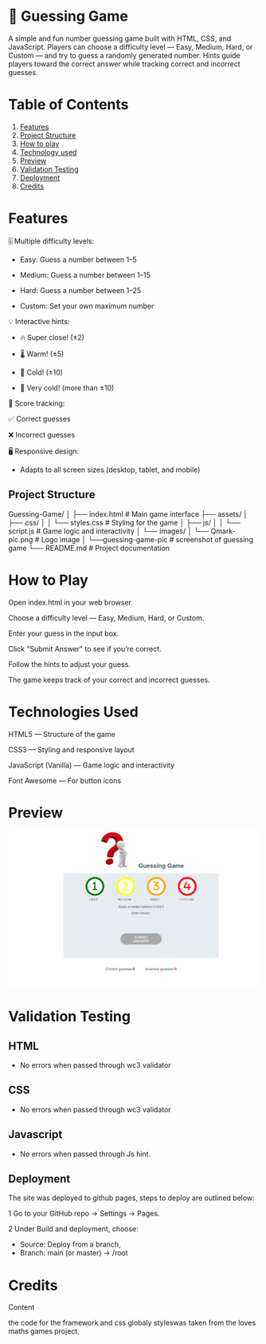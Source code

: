 
# 🎯 Guessing Game

A simple and fun number guessing game built with HTML, CSS, and JavaScript.
Players can choose a difficulty level — Easy, Medium, Hard, or Custom — and try to guess a randomly generated number.
Hints guide players toward the correct answer while tracking correct and incorrect guesses.

# Table of Contents


1. [Features](#features)  
2. [Project Structure](#project-structure)  
3. [How to play](#how-to-play)  
4. [Technology used](#technologies-used)  
5. [Preview](#preview)  
6. [Validation Testing](#validation-testing)  
7. [Deployment](#deployment)  
8. [Credits](#credits)  


# Features

🎚️ Multiple difficulty levels:

- Easy: Guess a number between 1–5

- Medium: Guess a number between 1–15

- Hard: Guess a number between 1–25

- Custom: Set your own maximum number

 💡 Interactive hints:

- 🔥 Super close! (±2)

- 🌡️ Warm! (±5)

- 🧊 Cold! (±10)

- 🥶 Very cold! (more than ±10)

🧮 Score tracking:

 ✅ Correct guesses

 ❌ Incorrect guesses

🖥️ Responsive design:

- Adapts to all screen sizes (desktop, tablet, and mobile)

## Project Structure
Guessing-Game/
│
├── index.html # Main game interface
├── assets/
│ ├── css/
│ │ └── styles.css # Styling for the game
│ ├── js/
│ │ └── script.js # Game logic and interactivity
│ └── images/
│ └── Qmark-pic.png # Logo image
│ └──guessing-game-pic # screenshot of guessing game 
└── README.md # Project documentation

# How to Play

Open index.html in your web browser.

Choose a difficulty level — Easy, Medium, Hard, or Custom.

Enter your guess in the input box.

Click "Submit Answer" to see if you’re correct.

Follow the hints to adjust your guess.

The game keeps track of your correct and incorrect guesses.

# Technologies Used

HTML5 — Structure of the game

CSS3 — Styling and responsive layout

JavaScript (Vanilla) — Game logic and interactivity

Font Awesome — For button icons

# Preview

![Guessing Game Screenshot](assets/images/guessing-game-pic.png)




# Validation Testing

## HTML
- No errors when passed through wc3 validator
## CSS
 - No errors when passed through wc3 validator
## Javascript
- No errors when passed through Js hint.


## Deployment 
  The site was deployed to github pages, steps to deploy are outlined below:

1 Go to your GitHub repo → Settings → Pages.

2 Under Build and deployment, choose:
 * Source: Deploy from a branch, 
 * Branch: main (or master) → /root

# Credits 
Content

the code for the framework and css globaly styleswas taken from the loves maths games project.
